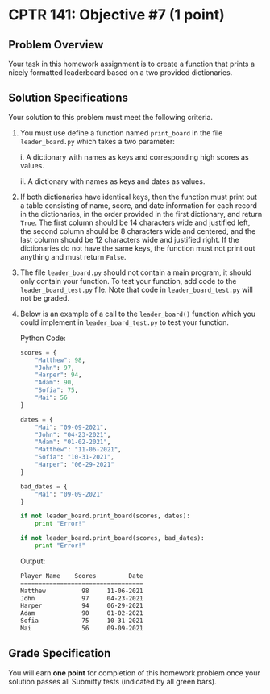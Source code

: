 # CPTR 141: Objective #7 (1 point)

## Problem Overview

Your task in this homework assignment is to create a function that prints a nicely formatted leaderboard based on a two provided dictionaries.

## Solution Specifications

Your solution to this problem must meet the following criteria.

1. You must use define a function named `print_board` in the file `leader_board.py` which takes a two parameter:

    i. A dictionary with names as keys and corresponding high scores as values.

    ii. A dictionary with names as keys and dates as values.

2. If both dictionaries have identical keys, then the function must print out a table consisting of name, score, and date information for each record in the dictionaries, in the order provided in the first dictionary, and return `True`.  The first column should be 14 characters wide and justified left, the second column should be 8 characters wide and centered, and the last column should be 12 characters wide and justified right.  If the dictionaries do not have the same keys, the function must not print out anything and must return `False`.

3. The file `leader_board.py` should not contain a main program, it should only contain your function. To test your function, add code to the `leader_board_test.py` file. Note that code in `leader_board_test.py` will not be graded.

4. Below is an example of a call to the `leader_board()` function which you could implement in `leader_board_test.py` to test your function.

    Python Code:
    ```python
    scores = {
        "Matthew": 98,
        "John": 97,
        "Harper": 94,
        "Adam": 90,
        "Sofia": 75,
        "Mai": 56
    }

    dates = {
        "Mai": "09-09-2021",
        "John": "04-23-2021",
        "Adam": "01-02-2021",
        "Matthew": "11-06-2021",
        "Sofia": "10-31-2021",
        "Harper": "06-29-2021"        
    }

    bad_dates = {
        "Mai": "09-09-2021"
    }

    if not leader_board.print_board(scores, dates):
        print "Error!"

    if not leader_board.print_board(scores, bad_dates):
        print "Error!"
    ```

    Output:
    ```html
    Player Name    Scores         Date
    ==================================
    Matthew          98     11-06-2021
    John             97     04-23-2021
    Harper           94     06-29-2021
    Adam             90     01-02-2021
    Sofia            75     10-31-2021
    Mai              56     09-09-2021
    ```

## Grade Specification

You will earn **one point** for completion of this homework problem once your solution passes all Submitty tests (indicated by all green bars).
